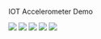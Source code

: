 IOT Accelerometer Demo

![](http://i.imgur.com/1nWovxc.jpg)
![](http://i.imgur.com/KUsXgxe.jpg)
![](http://i.imgur.com/KNCYsMa.jpg)
![](http://i.imgur.com/X5lK5WA.gif)
![](http://i.imgur.com/qp6fpol.gif)

